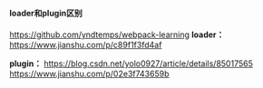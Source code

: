 #### loader和plugin区别
https://github.com/yndtemps/webpack-learning
**loader：**
https://www.jianshu.com/p/c89f1f3fd4af

**plugin：**
https://blog.csdn.net/yolo0927/article/details/85017565
https://www.jianshu.com/p/02e3f743659b

